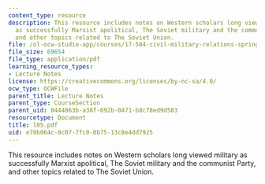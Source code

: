 ```yaml
---
content_type: resource
description: This resource includes notes on Western scholars long viewed military
  as successfully Marxist apolitical, The Soviet military and the communist Party,
  and other topics related to The Soviet Union.
file: /ol-ocw-studio-app/courses/17-584-civil-military-relations-spring-2003/e70b064c0c077fc00b7513c8e4dd7925_l05.pdf
file_size: 69654
file_type: application/pdf
learning_resource_types:
- Lecture Notes
license: https://creativecommons.org/licenses/by-nc-sa/4.0/
ocw_type: OCWFile
parent_title: Lecture Notes
parent_type: CourseSection
parent_uid: 0444063b-a38f-692b-0471-b8c78ed9d583
resourcetype: Document
title: l05.pdf
uid: e70b064c-0c07-7fc0-0b75-13c8e4dd7925
---
```

This resource includes notes on Western scholars long viewed military as successfully Marxist apolitical, The Soviet military and the communist Party, and other topics related to The Soviet Union.